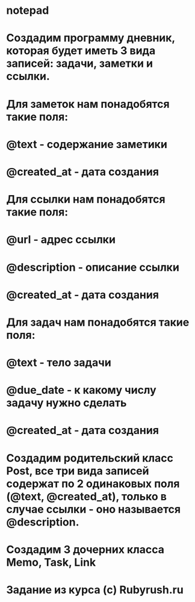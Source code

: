 # notepad
# Создадим программу дневник, которая будет иметь 3 вида записей: задачи, заметки и ссылки.
# Для заметок нам понадобятся такие поля:
# @text - содержание заметики
# @created_at -  дата создания

# Для ссылки нам понадобятся такие поля:
# @url - адрес ссылки
# @description -  описание ссылки
# @created_at -  дата создания

# Для задач нам понадобятся такие поля:
# @text - тело задачи
# @due_date -  к какому числу задачу нужно сделать
# @created_at -  дата создания

# Создадим родительский класс Post, все три вида записей содержат по 2 одинаковых поля (@text, @created_at), только в случае ссылки - оно называется @description.

# Создадим 3 дочерних класса Memo, Task, Link
# Задание из курса (c) Rubyrush.ru
